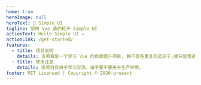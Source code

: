 ```yaml
---
home: true
heroImage: null
heroText: 🛴 Simple UI
tagline: 使用 Vue 造的轮子 Simple UI
actionText: Hello Simple UI →
actionLink: /get-started/
features:
  - title: 项目说明
    details: 该项目是一个学习 Vue 的自我提升项目, 我不是在重复的造轮子,我只是想通过这种方式来提高自己
  - title: 使用注意
    details: 该项目仅用于学习交流，请不要不要用于生产环境。
footer: MIT Licensed | Copyright © 2020-present
---
```

